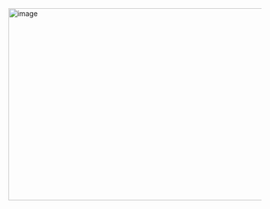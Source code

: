 <img width="1122" height="384" alt="image" src="https://github.com/user-attachments/assets/4e9670ef-68ef-45f3-acda-d7530fbc4226" />
